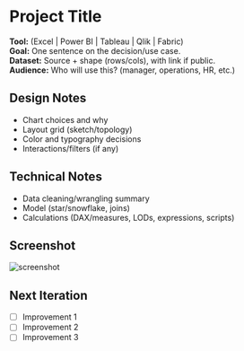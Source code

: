 # Project Title

**Tool:** (Excel | Power BI | Tableau | Qlik | Fabric)  
**Goal:** One sentence on the decision/use case.  
**Dataset:** Source + shape (rows/cols), with link if public.  
**Audience:** Who will use this? (manager, operations, HR, etc.)

## Design Notes
- Chart choices and why
- Layout grid (sketch/topology)
- Color and typography decisions
- Interactions/filters (if any)

## Technical Notes
- Data cleaning/wrangling summary
- Model (star/snowflake, joins)
- Calculations (DAX/measures, LODs, expressions, scripts)

## Screenshot
![screenshot](../assets/screenshots/PLACEHOLDER.png)

## Next Iteration
- [ ] Improvement 1
- [ ] Improvement 2
- [ ] Improvement 3
